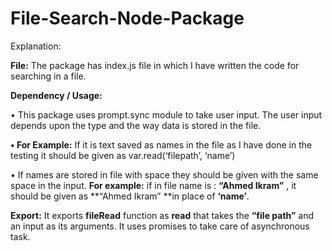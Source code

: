 ﻿# File-Search-Node-Package
Explanation:

**File:**
The package has index.js file in which I have written the code for searching in  a file.

**Dependency / Usage:**

•	This package uses  prompt.sync module to take user input. The user input depends upon the type and the way data is stored in the file. 

**•	For Example:**
  If it is text saved as names in the file as I have done in the testing it should be given as var.read(‘filepath’, ‘name’) 
  
•	If names are stored in file with space they should be given with the same space in the input.
**For example:** if in file name is : **“Ahmed Ikram”** , it should be given as **“Ahmed Ikram” **in place of **‘name’**.

**Export:**
It exports **fileRead** function as **read** that takes the **“file path”** and an input as its arguments. It uses promises to take care of asynchronous task.
